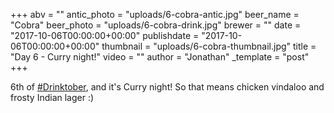 +++
abv = ""
antic_photo = "uploads/6-cobra-antic.jpg"
beer_name = "Cobra"
beer_photo = "uploads/6-cobra-drink.jpg"
brewer = ""
date = "2017-10-06T00:00:00+00:00"
publishdate = "2017-10-06T00:00:00+00:00"
thumbnail = "uploads/6-cobra-thumbnail.jpg"
title = "Day 6 - Curry night!"
video = ""
author = "Jonathan"
_template = "post"
+++

6th of [#Drinktober](https://www.facebook.com/hashtag/drinktober?epa=HASHTAG), and it's Curry night! So that means chicken vindaloo and frosty Indian lager :)

